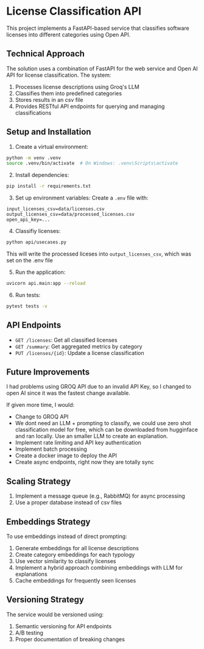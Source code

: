 # License Classification API

This project implements a FastAPI-based service that classifies software licenses into different categories using Open API.

## Technical Approach

The solution uses a combination of FastAPI for the web service and Open AI API for license classification. The system:

1. Processes license descriptions using Groq's LLM
2. Classifies them into predefined categories
3. Stores results in an csv file
4. Provides RESTful API endpoints for querying and managing classifications
## Setup and Installation

1. Create a virtual environment:
```bash
python -m venv .venv
source .venv/bin/activate  # On Windows: .venv\Scripts\activate
```

2. Install dependencies:
```bash
pip install -r requirements.txt
```

3. Set up environment variables:
Create a `.env` file with:
```
input_licenses_csv=data/licenses.csv
output_licenses_csv=data/processed_licenses.csv
open_api_key=...
```


4. Classifiy licenses:

```bash
python api/usecases.py
```

This will write the processed liceses into `output_licenses_csv`, which was set on the .env file

5. Run the application:
```bash
uvicorn api.main:app --reload
```

6. Run tests:
```bash
pytest tests -v
```

## API Endpoints

- `GET /licenses`: Get all classified licenses
- `GET /summary`: Get aggregated metrics by category
- `PUT /licenses/{id}`: Update a license classification

## Future Improvements
I had problems using GROQ API due to an invalid API Key, so I changed to open AI since it was the fastest change available.


If given more time, I would:

- Change to GROQ API
- We dont need an LLM + prompting to classify, we could use zero shot classification model for free, which can be downloaded from hugginface and ran locally. Use an smaller LLM to create an explanation.
- Implement rate limiting and API key authentication
- Implement batch processing
- Create a docker image to deploy the API
- Create async endpoints, right now they are totally sync


## Scaling Strategy

1. Implement a message queue (e.g., RabbitMQ) for async processing
2. Use a proper database instead of csv files

## Embeddings Strategy

To use embeddings instead of direct prompting:

1. Generate embeddings for all license descriptions
2. Create category embeddings for each typology
3. Use vector similarity to classify licenses
4. Implement a hybrid approach combining embeddings with LLM for explanations
5. Cache embeddings for frequently seen licenses

## Versioning Strategy

The service would be versioned using:

1. Semantic versioning for API endpoints
4. A/B testing
5. Proper documentation of breaking changes 